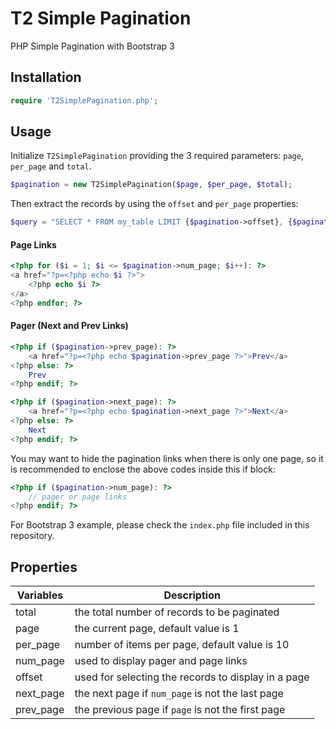 T2 Simple Pagination
==========================

PHP Simple Pagination with Bootstrap 3

## Installation
```php
require 'T2SimplePagination.php';
```

## Usage
Initialize `T2SimplePagination` providing the 3 required parameters: `page`, `per_page` and `total`.

```php
$pagination = new T2SimplePagination($page, $per_page, $total);
```

Then extract the records by using the `offset` and `per_page` properties:
```php
$query = "SELECT * FROM my_table LIMIT {$pagination->offset}, {$pagination->per_page}"
```

#### Page Links
```php
<?php for ($i = 1; $i <= $pagination->num_page; $i++): ?>
<a href="?p=<?php echo $i ?>">
    <?php echo $i ?>
</a>
<?php endfor; ?>
```

#### Pager (Next and Prev Links)
```php
<?php if ($pagination->prev_page): ?>
    <a href="?p=<?php echo $pagination->prev_page ?>">Prev</a>
<?php else: ?>
    Prev
<?php endif; ?>

<?php if ($pagination->next_page): ?>
    <a href="?p=<?php echo $pagination->next_page ?>">Next</a>
<?php else: ?>
    Next
<?php endif; ?>
```
You may want to hide the pagination links when there is only one page, so it is recommended to enclose the above codes inside this if block:
```php
<?php if ($pagination->num_page): ?>
    // pager or page links
<?php endif; ?>
```

For Bootstrap 3 example, please check the `index.php` file included in this repository.

## Properties

Variables | Description
----------|---------------------------------------------------------------------
total     | the total number of records to be paginated
page      | the current page, default value is 1
per_page  | number of items per page, default value is 10
num_page  | used to display pager and page links
offset    | used for selecting the records to display in a page
next_page | the next page if `num_page` is not the last page
prev_page | the previous page if `page` is not the first page
